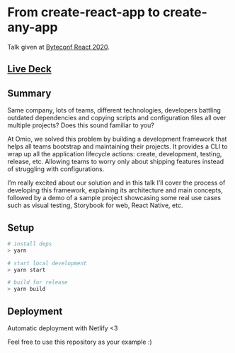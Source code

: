 # From create-react-app to create-any-app

Talk given at [Byteconf React 2020](https://www.bytesized.xyz/from-create-react-app-to-create-any-app/).

## [Live Deck](https://xenodochial-banach-f076e3.netlify.app/)

## Summary

Same company, lots of teams, different technologies, developers battling outdated dependencies and copying scripts and configuration files all over multiple projects? Does this sound familiar to you?

At Omio, we solved this problem by building a development framework that helps all teams bootstrap and maintaining their projects. It provides a CLI to wrap up all the application lifecycle actions: create, development, testing, release, etc. Allowing teams to worry only about shipping features instead of struggling with configurations.

I’m really excited about our solution and in this talk I’ll cover the process of developing this framework, explaining its architecture and main concepts, followed by a demo of a sample project showcasing some real use cases such as visual testing, Storybook for web, React Native, etc.

## Setup

```bash
# install deps
> yarn

# start local development
> yarn start

# build for release
> yarn build
```

## Deployment

Automatic deployment with Netlify <3

Feel free to use this repository as your example :)
